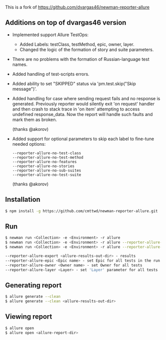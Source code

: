 This is a fork of https://github.com/dvargas46/newman-reporter-allure

## Additions on top of dvargas46 version

- Implemented support Allure TestOps:
  - Added Labels: testClass, testMethod, epic, owner, layer.
  - Changed the logic of the formation of story and suite parameters.


- There are no problems with the formation of Russian-language test names.


- Added handling of test-scripts errors.


- Added ability to set "SKIPPED" status via 'pm.test.skip("Skip message")'.


- Added handling for case where sending request fails and no response is generated.
Previously reporter would silently exit 'on request' handler and then crash to stack trace in 'on item' attempting to access undefined response_data. Now the report will handle such faults and mark them as broken.

  (thanks @akorov)


- Added support for optional parameters to skip each label to fine-tune needed options:
    ```
    --reporter-allure-no-test-class
    --reporter-allure-no-test-method
    --reporter-allure-no-features
    --reporter-allure-no-stories
    --reporter-allure-no-sub-suites
    --reporter-allure-no-test-suite
    ```
    (thanks @akorov)

## Installation

```bash
$ npm install -g https://github.com/cmttwd/newman-reporter-allure.git
```

## Run

```bash
$ newman run <Collection> -e <Environment> -r allure
$ newman run <Collection> -e <Environment> -r allure --reporter-allure-export <allure-results-out-dir>
$ newman run <Collection> -e <Environment> -r allure --reporter-allure-export <allure-results-out-dir> --reporter-allure-epic <Epic name> --reporter-allure-owner <Owner name> --reporter-allure-layer <Layer>
```

```bash
--reporter-allure-export <allure-results-out-dir> - results
--reporter-allure-epic <Epic name> - set Epic for all tests in the run
--reporter-allure-owner <Owner name> - set Owner for all tests
--reporter-allure-layer <Layer> - set 'Layer' parameter for all tests
```

## Generating report

```bash
$ allure generate --clean
$ allure generate --clean <allure-results-out-dir>
```

## Viewing report
```bash
$ allure open
$ allure open <allure-report-dir>
```
